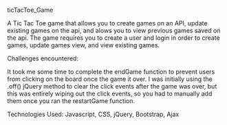ticTacToe_Game

A Tic Tac Toe game that allows you to create games on an API, update existing
games on the api, and alows you to view previous games saved on the api. The
game requires you to create a user and login in order to create games, update
games view, and view existing games.

Challenges encountered:

It took me some time to complete the endGame function to prevent users from
clicking on the board once the game it over. I was initially using the .off()
jQuery method to clear the click events after the game was over, but this was
entirely wiping out the click events, so you had to manually add them once you
ran the restartGame function.



Technologies Used: Javascript, CSS, jQuery, Bootstrap, Ajax
